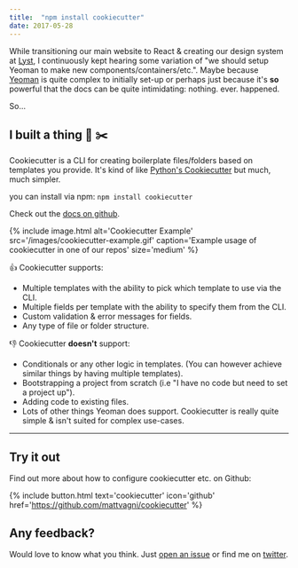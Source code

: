 ```yaml
---
title:  "npm install cookiecutter"
date: 2017-05-28
---
```


While transitioning our main website to React & creating our design system at [Lyst](https://www.lyst.com), I continuously kept hearing some variation of "we should setup Yeoman to make new components/containers/etc.". Maybe because [Yeoman](http://yeoman.io/) is quite complex to initially set-up or perhaps just because it's **so** powerful that the docs can be quite intimidating: nothing. ever. happened.

So...

## I built a thing 🍪 ✂️

Cookiecutter is a CLI for creating boilerplate files/folders based on templates you provide. It's kind of like [Python's Cookiecutter](https://github.com/audreyr/cookiecutter) but much, much simpler.

you can install via npm: `npm install cookiecutter`

Check out the [docs on github](https://github.com/mattvagni/cookiecutter).

{% include image.html alt='Cookiecutter Example' src='/images/cookiecutter-example.gif' caption='Example usage of cookiecutter in one of our repos' size='medium' %}

👍 Cookiecutter supports:

* Multiple templates with the ability to pick which template to use via the CLI.
* Multiple fields per template with the ability to specify them from the CLI.
* Custom validation & error messages for fields.
* Any type of file or folder structure.

👎 Cookiecutter **doesn't** support:

* Conditionals or any other logic in templates. (You can however achieve similar things by having multiple templates).
* Bootstrapping a project from scratch (i.e "I have no code but need to set a project up").
* Adding code to existing files.
* Lots of other things Yeoman does support. Cookiecutter is really quite simple & isn't suited for complex use-cases.

---

## Try it out

Find out more about how to configure cookiecutter etc. on Github:

{% include button.html text='cookiecutter' icon='github' href='https://github.com/mattvagni/cookiecutter' %}

## Any feedback?

Would love to know what you think. Just [open an issue](https://github.com/mattvagni/cookiecutter/issues/new) or find me on [twitter](https://www.twitter.com/mattvagni).
